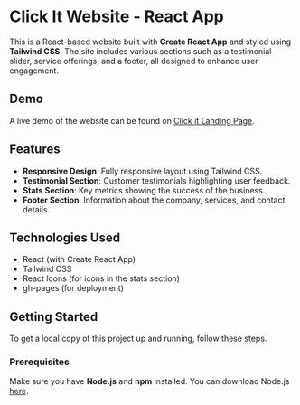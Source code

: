 # Click It Website - React App

This is a React-based website built with **Create React App** and styled using **Tailwind CSS**. The site includes various sections such as a testimonial slider, service offerings, and a footer, all designed to enhance user engagement.

## Demo

A live demo of the website can be found on [Click it Landing Page](https://srihari3601.github.io/clickit-landing-page/).

## Features

- **Responsive Design**: Fully responsive layout using Tailwind CSS.
- **Testimonial Section**: Customer testimonials highlighting user feedback.
- **Stats Section**: Key metrics showing the success of the business.
- **Footer Section**: Information about the company, services, and contact details.

## Technologies Used

- React (with Create React App)
- Tailwind CSS
- React Icons (for icons in the stats section)
- gh-pages (for deployment)

## Getting Started

To get a local copy of this project up and running, follow these steps.

### Prerequisites

Make sure you have **Node.js** and **npm** installed. You can download Node.js [here](https://nodejs.org/).

